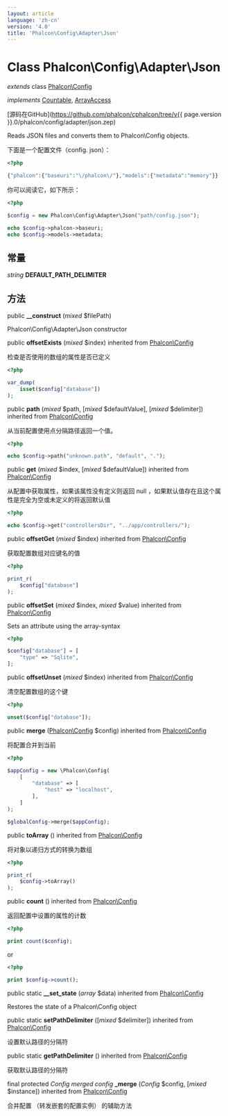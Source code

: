 ```yaml
---
layout: article
language: 'zh-cn'
version: '4.0'
title: 'Phalcon\Config\Adapter\Json'
---
```

# Class **Phalcon\Config\Adapter\Json**

*extends* class [Phalcon\Config](Phalcon_Config)

*implements* [Countable](https://php.net/manual/en/class.countable.php), [ArrayAccess](https://php.net/manual/en/class.arrayaccess.php)

[源码在GitHub](https://github.com/phalcon/cphalcon/tree/v{{ page.version }}.0/phalcon/config/adapter/json.zep)

Reads JSON files and converts them to Phalcon\Config objects.

下面是一个配置文件（config. json）：

```php
<?php

{"phalcon":{"baseuri":"\/phalcon\/"},"models":{"metadata":"memory"}}

```

你可以阅读它，如下所示：

```php
<?php

$config = new Phalcon\Config\Adapter\Json("path/config.json");

echo $config->phalcon->baseuri;
echo $config->models->metadata;

```

## 常量

*string* **DEFAULT_PATH_DELIMITER**

## 方法

public **__construct** (*mixed* $filePath)

Phalcon\Config\Adapter\Json constructor

public **offsetExists** (*mixed* $index) inherited from [Phalcon\Config](Phalcon_Config)

检查是否使用的数组的属性是否已定义

```php
<?php

var_dump(
    isset($config["database"])
);

```

public **path** (*mixed* $path, [*mixed* $defaultValue], [*mixed* $delimiter]) inherited from [Phalcon\Config](Phalcon_Config)

从当前配置使用点分隔路径返回一个值。

```php
<?php

echo $config->path("unknown.path", "default", ".");

```

public **get** (*mixed* $index, [*mixed* $defaultValue]) inherited from [Phalcon\Config](Phalcon_Config)

从配置中获取属性，如果该属性没有定义则返回 null ，如果默认值存在且这个属性是完全为空或未定义的将返回默认值

```php
<?php

echo $config->get("controllersDir", "../app/controllers/");

```

public **offsetGet** (*mixed* $index) inherited from [Phalcon\Config](Phalcon_Config)

获取配置数组对应键名的值

```php
<?php

print_r(
    $config["database"]
);

```

public **offsetSet** (*mixed* $index, *mixed* $value) inherited from [Phalcon\Config](Phalcon_Config)

Sets an attribute using the array-syntax

```php
<?php

$config["database"] = [
    "type" => "Sqlite",
];

```

public **offsetUnset** (*mixed* $index) inherited from [Phalcon\Config](Phalcon_Config)

清空配置数组的这个键

```php
<?php

unset($config["database"]);

```

public **merge** ([Phalcon\Config](Phalcon_Config) $config) inherited from [Phalcon\Config](Phalcon_Config)

将配置合并到当前

```php
<?php

$appConfig = new \Phalcon\Config(
    [
        "database" => [
            "host" => "localhost",
        ],
    ]
);

$globalConfig->merge($appConfig);

```

public **toArray** () inherited from [Phalcon\Config](Phalcon_Config)

将对象以递归方式的转换为数组

```php
<?php

print_r(
    $config->toArray()
);

```

public **count** () inherited from [Phalcon\Config](Phalcon_Config)

返回配置中设置的属性的计数

```php
<?php

print count($config);

```

or

```php
<?php

print $config->count();

```

public static **__set_state** (*array* $data) inherited from [Phalcon\Config](Phalcon_Config)

Restores the state of a Phalcon\Config object

public static **setPathDelimiter** ([*mixed* $delimiter]) inherited from [Phalcon\Config](Phalcon_Config)

设置默认路径的分隔符

public static **getPathDelimiter** () inherited from [Phalcon\Config](Phalcon_Config)

获取默认路径的分隔符

final protected *Config merged config* **_merge** (*Config* $config, [*mixed* $instance]) inherited from [Phalcon\Config](Phalcon_Config)

合并配置 （转发嵌套的配置实例） 的辅助方法